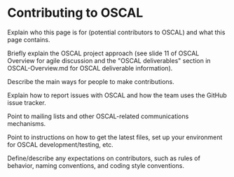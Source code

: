# Contributing to OSCAL

Explain who this page is for (potential contributors to OSCAL) and what this page contains.

Briefly explain the OSCAL project approach (see slide 11 of OSCAL Overview for agile discussion and the "OSCAL deliverables" section in OSCAL-Overview.md for OSCAL deliverable information).

Describe the main ways for people to make contributions.

Explain how to report issues with OSCAL and how the team uses the GitHub issue tracker.

Point to mailing lists and other OSCAL-related communications mechanisms.

Point to instructions on how to get the latest files, set up your environment for OSCAL development/testing, etc.

Define/describe any expectations on contributors, such as rules of behavior, naming conventions, and coding style conventions.
